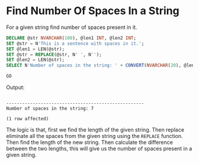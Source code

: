 # Find Number Of Spaces In a String

For a given string find number of spaces present in it.


```SQL
DECLARE @str NVARCHAR(100), @len1 INT, @len2 INT;
SET @str = N'This is a sentence with spaces in it.';
SET @len1 = LEN(@str);
SET @str = REPLACE(@str, N' ', N'');
SET @len2 = LEN(@str);
SELECT N'Number of spaces in the string: ' + CONVERT(NVARCHAR(20), @len1 - @len2);

GO
```

Output:
```

----------------------------------------------------
Number of spaces in the string: 7

(1 row affected)
```

The logic is that, first we find the length of the given string. Then replace eliminate all the spaces from the given string using the `REPLACE` function. Then find the length of the new string. Then calculate the difference between the two lengths, this will give us the number of spaces present in a given string. 
